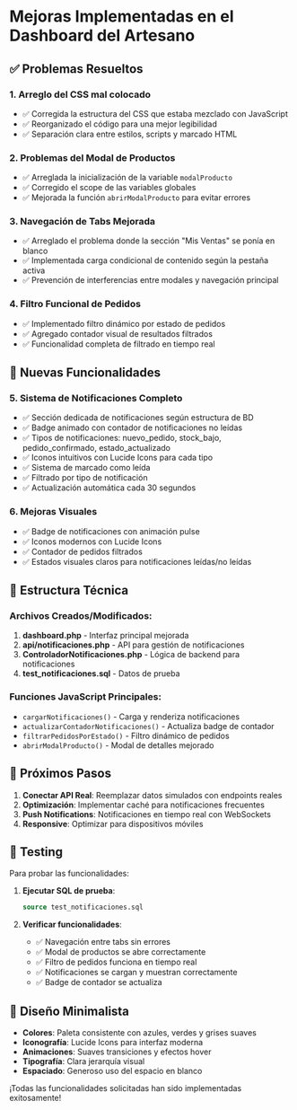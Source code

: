 # Mejoras Implementadas en el Dashboard del Artesano

## ✅ Problemas Resueltos

### 1. **Arreglo del CSS mal colocado**
- ✅ Corregida la estructura del CSS que estaba mezclado con JavaScript
- ✅ Reorganizado el código para una mejor legibilidad
- ✅ Separación clara entre estilos, scripts y marcado HTML

### 2. **Problemas del Modal de Productos**
- ✅ Arreglada la inicialización de la variable `modalProducto`
- ✅ Corregido el scope de las variables globales
- ✅ Mejorada la función `abrirModalProducto` para evitar errores

### 3. **Navegación de Tabs Mejorada**
- ✅ Arreglado el problema donde la sección "Mis Ventas" se ponía en blanco
- ✅ Implementada carga condicional de contenido según la pestaña activa
- ✅ Prevención de interferencias entre modales y navegación principal

### 4. **Filtro Funcional de Pedidos**
- ✅ Implementado filtro dinámico por estado de pedidos
- ✅ Agregado contador visual de resultados filtrados
- ✅ Funcionalidad completa de filtrado en tiempo real

## 🎯 Nuevas Funcionalidades

### 5. **Sistema de Notificaciones Completo**
- ✅ Sección dedicada de notificaciones según estructura de BD
- ✅ Badge animado con contador de notificaciones no leídas
- ✅ Tipos de notificaciones: nuevo_pedido, stock_bajo, pedido_confirmado, estado_actualizado
- ✅ Iconos intuitivos con Lucide Icons para cada tipo
- ✅ Sistema de marcado como leída
- ✅ Filtrado por tipo de notificación
- ✅ Actualización automática cada 30 segundos

### 6. **Mejoras Visuales**
- ✅ Badge de notificaciones con animación pulse
- ✅ Iconos modernos con Lucide Icons
- ✅ Contador de pedidos filtrados
- ✅ Estados visuales claros para notificaciones leídas/no leídas

## 🔧 Estructura Técnica

### Archivos Creados/Modificados:
1. **dashboard.php** - Interfaz principal mejorada
2. **api/notificaciones.php** - API para gestión de notificaciones  
3. **ControladorNotificaciones.php** - Lógica de backend para notificaciones
4. **test_notificaciones.sql** - Datos de prueba

### Funciones JavaScript Principales:
- `cargarNotificaciones()` - Carga y renderiza notificaciones
- `actualizarContadorNotificaciones()` - Actualiza badge de contador
- `filtrarPedidosPorEstado()` - Filtro dinámico de pedidos
- `abrirModalProducto()` - Modal de detalles mejorado

## 🚀 Próximos Pasos

1. **Conectar API Real**: Reemplazar datos simulados con endpoints reales
2. **Optimización**: Implementar caché para notificaciones frecuentes  
3. **Push Notifications**: Notificaciones en tiempo real con WebSockets
4. **Responsive**: Optimizar para dispositivos móviles

## 🧪 Testing

Para probar las funcionalidades:

1. **Ejecutar SQL de prueba**:
   ```sql
   source test_notificaciones.sql
   ```

2. **Verificar funcionalidades**:
   - ✅ Navegación entre tabs sin errores
   - ✅ Modal de productos se abre correctamente
   - ✅ Filtro de pedidos funciona en tiempo real
   - ✅ Notificaciones se cargan y muestran correctamente
   - ✅ Badge de contador se actualiza

## 🎨 Diseño Minimalista

- **Colores**: Paleta consistente con azules, verdes y grises suaves
- **Iconografía**: Lucide Icons para interfaz moderna
- **Animaciones**: Suaves transiciones y efectos hover
- **Tipografía**: Clara jerarquía visual
- **Espaciado**: Generoso uso del espacio en blanco

¡Todas las funcionalidades solicitadas han sido implementadas exitosamente!
